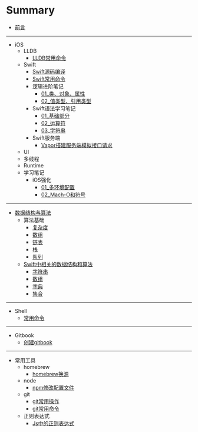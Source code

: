 # Summary

* [前言](README.md)

---

* iOS
  * LLDB
    * [LLDB常用命令](articles/iOS/lldb/LLDB常用命令.md)
  * Swift
    * [Swift源码编译](articles/iOS/swift/Swift源码编译.md)
    * [Swift常用命令](articles/iOS/swift/Swift常用命令.md)
    * 逻辑进阶笔记
      * [01_类、对象、属性](articles/iOS/swift/logicEdu/01_类、对象、属性.md)
      * [02_值类型、引用类型](articles/iOS/swift/logicEdu/02_值类型、引用类型.md)
    * Swift语法学习笔记
      * [01_基础部分](articles/iOS/swift/language/01_基础部分.md)
      * [02_运算符](articles/iOS/swift/language/02_运算符.md)
      * [03_字符串](articles/iOS/swift/language/03_字符串.md)
    * Swift服务端
      * [Vapor搭建服务端模拟接口请求](articles/iOS/swift/server/Vapor搭建服务端模拟接口请求.md)
  * UI
  * 多线程
  * Runtime
  * 学习笔记
    * iOS强化
      * [01_多环境配置](articles/iOS/note/iOS强化/01_多环境配置.md)
      * [02_Mach-O和符号](articles/iOS/note/iOS强化/02_Mach-O和符号.md)

----

* [数据结构与算法](articles/algorithm/算法.md)
  * 算法基础
    * [复杂度](articles/algorithm/geektime_note/01_复杂度.md)
    * [数组](articles/algorithm/geektime_note/02_数组.md)
    * [链表](articles/algorithm/geektime_note/03_链表.md)
    * [栈](articles/algorithm/geektime_note/04_栈.md)
    * [队列](articles/algorithm/geektime_note/05_队列.md)
  * [Swift中相关的数据结构和算法](articles/algorithm/swift_algorithm/index.md)
    * [字符串](articles/algorithm/swift_algorithm/String.md)
    * [数组](articles/algorithm/swift_algorithm/Array.md)
    * [字典](articles/algorithm/swift_algorithm/Dictionary.md)
    * [集合](articles/algorithm/swift_algorithm/Set.md)

---

* Shell
  * [常用命令](articles/shell/常用命令.md)

---

* Gitbook
  * [创建gitbook](articles/gitbook/01_创建gitbook.md)

---

* 常用工具
  * homebrew
    * [homebrew换源](articles/tool/homebrew/homebrew换源.md)
  * node
    * [npm修改配置文件](articles/tool/node/npm修改配置文件.md)
  * git
    * [git常用操作](articles/tool/git/git常用操作.md)
    * [git常用命令](articles/tool/git/git常用命令.md)
  * 正则表达式
    * [Js中的正则表达式](articles/tool/reg/reg.md)

